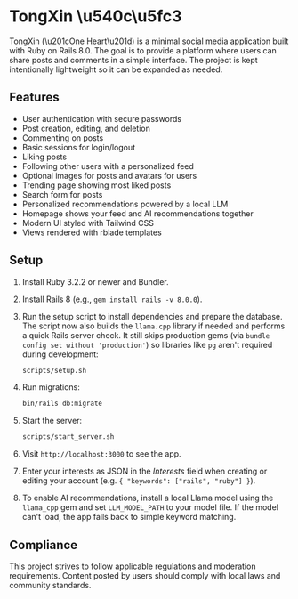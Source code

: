 # TongXin \u540c\u5fc3

TongXin (\u201cOne Heart\u201d) is a minimal social media application built with Ruby on Rails 8.0. The goal is to provide a platform where users can share posts and comments in a simple interface. The project is kept intentionally lightweight so it can be expanded as needed.

## Features

- User authentication with secure passwords
- Post creation, editing, and deletion
- Commenting on posts
- Basic sessions for login/logout
- Liking posts
- Following other users with a personalized feed
- Optional images for posts and avatars for users
- Trending page showing most liked posts
- Search form for posts
- Personalized recommendations powered by a local LLM
- Homepage shows your feed and AI recommendations together
- Modern UI styled with Tailwind CSS
- Views rendered with rblade templates

## Setup

1. Install Ruby 3.2.2 or newer and Bundler.
2. Install Rails 8 (e.g., `gem install rails -v 8.0.0`).
3. Run the setup script to install dependencies and prepare the database.
   The script now also builds the `llama.cpp` library if needed and performs a
   quick Rails server check. It still skips production gems (via
   `bundle config set without 'production'`) so libraries like `pg` aren't
   required during development:

   ```bash
   scripts/setup.sh
   ```
4. Run migrations:

   ```bash
   bin/rails db:migrate
   ```

5. Start the server:

   ```bash
   scripts/start_server.sh
   ```
6. Visit `http://localhost:3000` to see the app.
7. Enter your interests as JSON in the *Interests* field when creating or
   editing your account (e.g. `{ "keywords": ["rails", "ruby"] }`).
8. To enable AI recommendations, install a local Llama model using the
   `llama_cpp` gem and set `LLM_MODEL_PATH` to your model file. If the model
   can't load, the app falls back to simple keyword matching.

## Compliance

This project strives to follow applicable regulations and moderation requirements. Content posted by users should comply with local laws and community standards.


